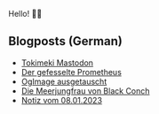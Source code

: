 Hello! 👋🏻

## Blogposts (German)
<!-- BLOG-POST-LIST:START -->
- [Tokimeki Mastodon](https://maurice-renck.de/de/notes/2023/tokimeki-mastodon)
- [Der gefesselte Prometheus](https://maurice-renck.de/de/leseliste/der-gefesselte-prometheus)
- [OgImage ausgetauscht](https://maurice-renck.de/de/notes/2023/ogimage-ausgetauscht)
- [Die Meerjungfrau von Black Conch](https://maurice-renck.de/de/leseliste/die-meerjungfrau-von-black-conch)
- [Notiz vom 08.01.2023](https://maurice-renck.de/de/notes/2023/1673213440)
<!-- BLOG-POST-LIST:END -->

<!--
**mauricerenck/mauricerenck** is a ✨ _special_ ✨ repository because its `README.md` (this file) appears on your GitHub profile.

Here are some ideas to get you started:

- 🔭 I’m currently working on ...
- 🌱 I’m currently learning ...
- 👯 I’m looking to collaborate on ...
- 🤔 I’m looking for help with ...
- 💬 Ask me about ...
- 📫 How to reach me: ...
- 😄 Pronouns: ...
- ⚡ Fun fact: ...
-->

